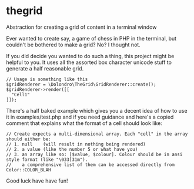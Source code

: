 # thegrid
Abstraction for creating a grid of content in a terminal window

Ever wanted to create say, a game of chess in PHP in the terminal, but couldn't be bothered to make a grid? No? I thought not.

If you did decide you wanted to do such a thing, this project might be helpful to you. It uses all the assorted box character
unicode stuff to generate a half reasonable grid.

    // Usage is something like this
    $gridRenderer = \Dolondro\TheGrid\GridRenderer::create();
    $gridRenderer->render([[
      "Cell1"
    ]]);
    
There's a half baked example which gives you a decent idea of how to use it in examples/test.php and if you need guidance and here's a copied comment that explains what the format of a cell should look like:

    // Create expects a multi-dimensional array. Each "cell" in the array should either be:
    // 1. null    (will result in nothing being rendered)
    // 2. a value (like the number 5 or what have you)
    // 3. an array like so: [$value, $colour]. Colour should be in ansi style format (like "\033[31m").
    //    a comprehensive list of them can be accessed directly from Color::COLOR_BLAH
    
Good luck have have fun!
